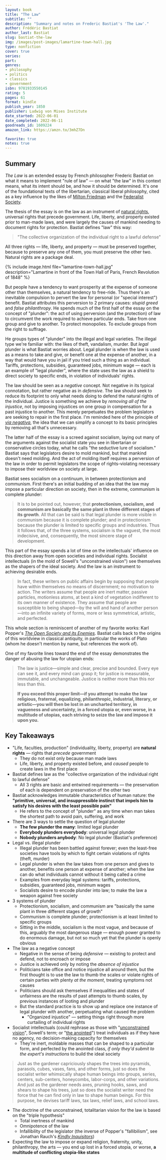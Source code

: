 ```yaml
---
layout: book
title: "The Law"
subtitle: ""
description: "Summary and notes on Frederic Bastiat's 'The Law'."
author: Frédéric Bastiat
author_last: Bastiat
slug: bastiat-the-law
img: /images/post-images/lamartine-town-hall.jpg
type: nonfiction
cover: true
series: 
part: 
genres:
- philosophy
- politics
- classics
- government
isbn: 9781933550145
rating: 5
pages: 61
format: kindle
publish_year: 1850
publisher: Ludwig von Mises Institute
date_started: 2022-06-01
date_completed: 2022-06-11
goodreads_id: 1609224
amazon_link: https://amzn.to/3mhZ7Dn

favorite: true
notes: true
---
```


## Summary

 *The Law* is an extended essay by French philosopher Frederic Bastiat on what it means to implement "rule of law" — on what "the law" in this context means, what its intent should be, and how it should be determined. It's one of the foundational texts of the libertarian, classical liberal philosophy, cited as a key influence by the likes of [Milton Friedman](https://en.wikipedia.org/wiki/Milton_Friedman "Milton Friedman") and the [Federalist Society](https://en.wikipedia.org/wiki/Federalist_Society "Federalist Society").

 The thesis of the essay is on the law as an instrument of [natural rights](https://en.wikipedia.org/wiki/Natural_rights_and_legal_rights "Natural rights"), universal rights that precede government. Life, liberty, and property existed prior to man-made laws, and were largely the causes of mankind needing to document rights for protection. Bastiat defines "law" this way:
 
 >"The collective organization of the individual right to a lawful defense"

 All three rights — life, liberty, and property — must be preserved together, because to preserve any one of them, you must preserve the other two. Natural rights are a package deal.

{% include image.html file="lamartine-town-hall.jpg" description="Lamartine in front of the Town Hall of Paris, French Revolution of 1848" %}

 But people have a tendency to want prosperity at the expense of someone other than themselves, a natural tendency to free-ride. Thus there's an inevitable compulsion to pervert the law for personal (or "special interest") benefit. Bastiat attributes this perversion to 2 primary causes: *stupid greed* and *false philanthropy*. He spends much of the first half of the essay on the concept of "plunder": the act of using perversion (and the protection) of law to circumvent the work required to achieve particular ends. Take from one group and give to another. To protect monopolies. To exclude groups from the right to suffrage.

 He groups types of "plunder" into the illegal and legal varieties. The illegal type we're familiar with: the likes of theft, vandalism, murder. But *legal* plunder is what Bastiat worries about. Legal plunder is when the law is used as a means to take and give, or benefit one at the expense of another, in a way that would have you in jail if you tried such a thing as an individual. Tariffs, protections, subsidies, guaranteed jobs, minimum wage — each is an example of "legal plunder", where the state uses the law as a shield to direct society to specific ends, in violation of individuals' rights.

 The law should be seen as a *negative* concept. Not negative in its typical connotation, but rather negative as in *defensive*. The law should seek to reduce its footprint to only what needs doing to defend the natural rights of the individual. Justice is something we achieve by *removing all of the injustice*, not by imposing injustices on one group in compensation for a past injustice to another. This merely perpetuates the problem legislators are seeking to repair in the first place. I'm reminded here of the principle of *[via negativa](https://fs.blog/a-wonderfully-simple-heuristic-to-recgonize-charlatans/ "A Wonderfully Simple Heuristic to Recognize Charlatans")*, the idea that we can simplify a concept to its basic principles by removing all that's unnecessary.

 The latter half of the essay is a screed against socialism, laying out many of the arguments against the socialist state you see in libertarian or conservative circles today, what he calls "the seductive lure of socialism." Bastiat says that legislators desire to mold mankind, but that mankind doesn't need molding. And the act of molding itself requires a perversion of the law in order to permit legislators the scope of rights-violating necessary to impose their worldview on society at large.

 Bastiat sees socialism on a continuum, in between protectionism and communism. First there's an initial budding of an idea that the law may impose a particular direction on society, then in the extreme, communism is complete plunder:

> It is to be pointed out, however, that **protectionism, socialism, and communism are basically the same plant in three different stages of its growth**. All that can be said is that legal plunder is more visible in communism because it is complete plunder; and in protectionism because the plunder is limited to specific groups and industries. Thus it follows that, of the three systems, socialism is the vaguest, the most indecisive, and, consequently, the most sincere stage of development.

This part of the essay spends a lot of time on the intellectuals' influence on this direction away from open societies and individual rights. Socialist intellectuals (in the mold of Sowell's "unconstrained vision") see themselves as the shapers of the ideal society. And the law is an instrument to achieving desirable ends.

> In fact, these writers on public affairs begin by supposing that people have within themselves no means of discernment; no motivation to action. The writers assume that people are inert matter, passive particles, motionless atoms, at best a kind of vegetation indifferent to its own manner of existence. They assume that people are susceptible to being shaped—by the will and hand of another person—into an infinite variety of forms, more or less symmetrical, artistic, and perfected.

This whole section is reminiscent of another of my favorite works: Karl Popper's *[The Open Society and its Enemies](/books/popper-the-open-society-and-its-enemies/ "Karl Popper, The Open Society and its Enemies")*. Bastiat calls back to the origins of this worldview in classical antiquity, in particular the works of Plato (whom he doesn't mention by name, but references the work of).

One of my favorite lines toward the end of the essay demonstrates the danger of abusing the law for utopian ends:

> The law is justice—simple and clear, precise and bounded. Every eye can see it, and every mind can grasp it; for justice is measurable, immutable, and unchangeable. Justice is neither more than this nor less than this.
>
> **If you exceed this proper limit—if you attempt to make the law religious, fraternal, equalizing, philanthropic, industrial, literary, or artistic—you will then be lost in an uncharted territory, in vagueness and uncertainty, in a forced utopia or, even worse, in a multitude of utopias, each striving to seize the law and impose it upon you.**

## Key Takeaways

- "Life, faculties, production" (individuality, liberty, property) are **natural rights** — rights that *precede* government
  - They do not exist only because man made laws
  - Life, liberty, and property existed before, and *caused* people to create laws in the first place
- Bastiat defines law as the "collective organization of the individual right to lawful defense"
  - All 3 rights are basic and entwined requirements — the preservation of each is dependent on preservation of the other two
- Bastiat acknowledges immutable characteristics of human nature: the **"primitive, universal, and insuppressible instinct that impels him to satisfy his desires with the least possible pain"**
  - He refers to the concept of "plunder" as any time when man takes the shortest path to avoid pain, suffering, and work
- There are 3 ways to settle the question of legal plunder
  - **The few plunder the many**: limited legal plunder
  - **Everybody plunders everybody**: universal legal plunder
  - **Nobody plunders anybody**: No legal plunder (Bastiat's preference)
- Legal vs. illegal plunder
  - Illegal plunder has been battled against forever; even the least-free societies have tools by which to fight certain violations of rights (theft, murder)
  - Legal plunder is when the law takes from one person and gives to another, benefits one person at expense of another; when the law can do what individuals cannot without it being called a crime
  - Examples from everyday legal systems: tariffs, protections, subsidies, guaranteed jobs, minimum wages
  - Socialists desire to encode plunder into law; to make the law a weapon against free society
- 3 systems of plunder
  - Protectionism, socialism, and communism are "basically the same plant in three different stages of growth"
  - Communism is complete plunder; protectionism is at least limited to specific groups
  - Sitting in the middle, socialism is the most vague, and because of this, arguably the most dangerous stage — enough power granted to do enormous damage, but not so much yet that the plunder is openly obvious
- The law as a negative concept
  - Negative in the sense of being *defensive* — existing to protect and defend, not to encroach or impose
  - Justice is achieved only by noting the *absence of injustice*
  - Politicians take office and notice injustice all around them, but the first thought is to use the law to thumb the scales or violate rights of certain parties with plenty *at the moment*, treating symptoms not causes
  - Politicians should ask themselves if inequalities and states of unfairness are the results of past attempts to thumb scales, by previous instances of looting and plunder
  - But the standard practice is to show up and replace one instance of legal plunder with another, perpetuating what caused the problem
    - "Organized injustice" — setting things right through more curtailing of individual rights
- Socialist intellectuals (could rephrase as those with "[unconstrained vision](/books/sowell-a-conflict-of-visions/ "Thomas Sowell, A Conflict of Visions")", Sowell's term; or "[the anointed](/books/sowell-the-vision-of-the-anointed/ "Thomas Sowell, Vision of the Anointed")") treat individuals as if they have no agency, no decision-making capacity for themselves
  - They're inert, moldable masses that can be shaped to a particular form, and perfected by the anointed class, *if only they'd submit to the expert's instructions* to build the ideal society

> Just as the gardener capriciously shapes the trees into pyramids, parasols, cubes, vases, fans, and other forms, just so does the socialist writer whimsically shape human beings into groups, series, centers, sub-centers, honeycombs, labor-corps, and other variations. And just as the gardener needs axes, pruning hooks, saws, and shears to shape his trees, just so does the socialist writer need the force that he can find only in law to shape human beings. For this purpose, he devises tariff laws, tax laws, relief laws, and school laws.

- The doctrine of the unconstrained, totalitarian vision for the law is based on the "triple hypothesis"
  - Total inertness of mankind
  - Omnipotence of the law
  - Infallibility of the legislator (the inverse of Popper's "fallibilism", see Jonathan Rauch's _[Kindly Inquisitors](https://www.colemanm.org/books/rauch-kindly-inquisitors/ "Jonathan Rauch, Kindly Inquisitors")_)
- Expecting the law to impose or expand religion, fraternity, unity, philanthropy, the arts — you end up lost in a forced utopia, or worse, **a multitude of conflicting utopia-like states**
